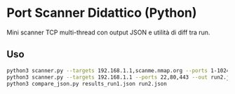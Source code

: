 # Port Scanner Didattico (Python)
Mini scanner TCP multi-thread con output JSON e utilità di diff tra run.

## Uso
```bash
python3 scanner.py --targets 192.168.1.1,scanme.nmap.org --ports 1-1024 --threads 200 --timeout 0.5 --out results_run1.json
python3 scanner.py --targets 192.168.1.1 --ports 22,80,443 --out run2.json
python3 compare_json.py results_run1.json run2.json
